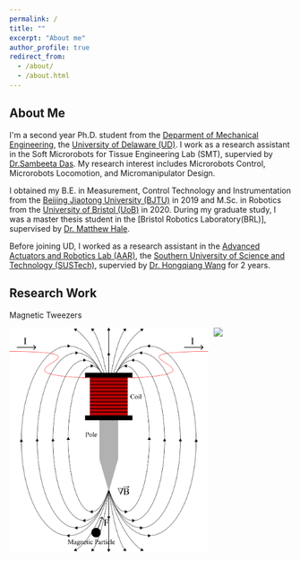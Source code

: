 ```yaml
---
permalink: /
title: ""
excerpt: "About me"
author_profile: true
redirect_from: 
  - /about/
  - /about.html
---
```


About Me
--------
I'm a second year Ph.D. student from the [Deparment of Mechanical Engineering](https://me.udel.edu/), the [University of Delaware (UD)](https://www.udel.edu/). I work as a research assistant in the Soft Microrobots for Tissue Engineering Lab (SMT), supervied by [Dr.Sambeeta Das](https://scholar.google.com/citations?hl=en&user=Vca88o4AAAAJ&view_op=list_works). My research interest includes Microrobots Control, Microrobots Locomotion, and Micromanipulator Design.

I obtained my B.E. in Measurement, Control Technology and Instrumentation from the [Beijing Jiaotong University (BJTU)](http://en.bjtu.edu.cn/) in 2019 and M.Sc. in Robotics from the [University of Bristol (UoB)](https://www.bristol.ac.uk/) in 2020. During my graduate study, I was a master thesis student in the [Bristol Robotics Laboratory(BRL)], supervised by [Dr. Matthew Hale](https://scholar.google.com/citations?hl=en&user=oSSpCwUAAAAJ).

Before joining UD, I worked as a research assistant in the [Advanced Actuators and Robotics Lab (AAR)](https://wanglab.mee.sustech.edu.cn), the [Southern University of Science and Technology (SUSTech)](https://www.sustech.edu.cn/en/), supervied by [Dr. Hongqiang Wang](https://scholar.google.com/citations?hl=en&user=5jtC1ggAAAAJ&view_op=list_works) for 2 years.

Research Work
-------------
Magnetic Tweezers

<div style="display: flex; align-items: center;">
  <img src='/images/tweezer.png' style="height: 400px; margin-right: 10px;">
  <img src='/images/tri_pole.png' style="height: 400px;">
</div>

